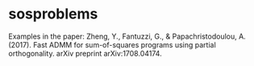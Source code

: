 # sosproblems

Examples in the paper:
Zheng, Y., Fantuzzi, G., & Papachristodoulou, A. (2017). Fast ADMM for sum-of-squares programs using partial orthogonality. arXiv preprint arXiv:1708.04174.
